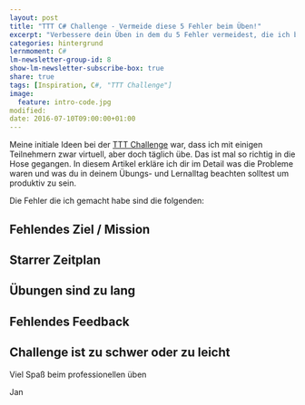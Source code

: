 ```yaml
---
layout: post
title: "TTT C# Challenge - Vermeide diese 5 Fehler beim Üben!"
excerpt: "Verbessere dein Üben in dem du 5 Fehler vermeidest, die ich bei der C# Challenge gemacht habe."
categories: hintergrund
lernmoment: C#
lm-newsletter-group-id: 8
show-lm-newsletter-subscribe-box: true
share: true
tags: [Inspiration, C#, "TTT Challenge"]
image:
  feature: intro-code.jpg
modified:
date: 2016-07-10T09:00:00+01:00
---
```


Meine initiale Ideen bei der [TTT Challenge](/csharp-challenge/) war, dass ich mit einigen Teilnehmern zwar virtuell, aber doch täglich übe. Das ist mal so richtig in die Hose gegangen. In diesem Artikel erkläre ich dir im Detail was die Probleme waren und was du in deinem Übungs- und Lernalltag beachten solltest um produktiv zu sein.

Die Fehler die ich gemacht habe sind die folgenden:

## Fehlendes Ziel / Mission
## Starrer Zeitplan
## Übungen sind zu lang
## Fehlendes Feedback
## Challenge ist zu schwer oder zu leicht


Viel Spaß beim professionellen üben

Jan

